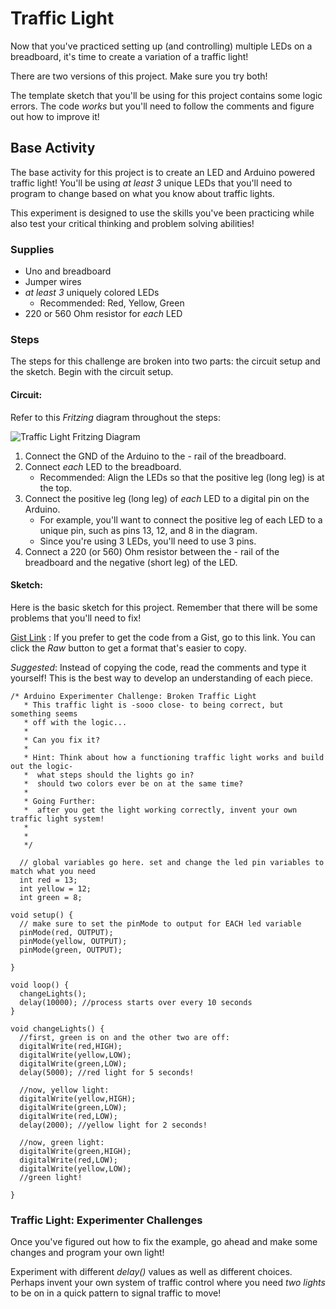 # Traffic Light

Now that you've practiced setting up (and controlling) multiple LEDs on a breadboard, it's time to create a variation of a traffic light!

There are two versions of this project. Make sure you try both!

The template sketch that you'll be using for this project contains some logic errors. The code _works_ but you'll need to follow the comments and figure out how to improve it!

## Base Activity
The base activity for this project is to create an LED and Arduino powered traffic light! You'll be using _at least 3_ unique LEDs that you'll need to program to change based on what you know about traffic lights.

This experiment is designed to use the skills you've been practicing while also test your critical thinking and problem solving abilities!

### Supplies
- Uno and breadboard
- Jumper wires
- _at least 3_ uniquely colored LEDs
    - Recommended: Red, Yellow, Green
- 220 or 560 Ohm resistor for _each_ LED

### Steps
The steps for this challenge are broken into two parts: the circuit setup and the sketch. Begin with the circuit setup.

#### Circuit:
Refer to this _Fritzing_ diagram throughout the steps:

 ![Traffic Light Fritzing Diagram](http://i.imgur.com/ZQFdUnO.png)

1. Connect the GND of the Arduino to the - rail of the breadboard.
2. Connect _each_ LED to the breadboard.
    - Recommended: Align the LEDs so that the positive leg (long leg) is at the top.
3. Connect the positive leg (long leg) of _each_ LED to a digital pin on the Arduino.
    - For example, you'll want to connect the positive leg of each LED to a unique pin, such as pins 13, 12, and 8 in the diagram.
    - Since you're using 3 LEDs, you'll need to use 3 pins.
4. Connect a 220 (or 560) Ohm resistor between the - rail of the breadboard and the negative (short leg) of the LED.

#### Sketch:
Here is the basic sketch for this project. Remember that there will be some problems that you'll need to fix!

[Gist Link](https://gist.github.com/jonathanprozzi/94b9e7552532163f41951a8fff071da7) : If you prefer to get the code from a Gist, go to this link. You can click the _Raw_ button to get a format that's easier to copy.

_Suggested_: Instead of copying the code, read the comments and type it yourself! This is the best way to develop an understanding of each piece.

```arduino
/* Arduino Experimenter Challenge: Broken Traffic Light
   * This traffic light is -sooo close- to being correct, but something seems
   * off with the logic...
   *
   * Can you fix it?
   *
   * Hint: Think about how a functioning traffic light works and build out the logic-
   *  what steps should the lights go in?
   *  should two colors ever be on at the same time?
   *
   * Going Further:
   *  after you get the light working correctly, invent your own traffic light system!
   *  
   *  
   */

  // global variables go here. set and change the led pin variables to match what you need
  int red = 13;
  int yellow = 12;
  int green = 8;

void setup() {
  // make sure to set the pinMode to output for EACH led variable
  pinMode(red, OUTPUT);
  pinMode(yellow, OUTPUT);
  pinMode(green, OUTPUT);

}

void loop() {
  changeLights();
  delay(10000); //process starts over every 10 seconds
}

void changeLights() {
  //first, green is on and the other two are off:
  digitalWrite(red,HIGH);
  digitalWrite(yellow,LOW);
  digitalWrite(green,LOW);
  delay(5000); //red light for 5 seconds!

  //now, yellow light:
  digitalWrite(yellow,HIGH);
  digitalWrite(green,LOW);
  digitalWrite(red,LOW);
  delay(2000); //yellow light for 2 seconds!

  //now, green light:
  digitalWrite(green,HIGH);
  digitalWrite(red,LOW);
  digitalWrite(yellow,LOW);
  //green light!

}
```

### Traffic Light: Experimenter Challenges
Once you've figured out how to fix the example, go ahead and make some changes and program your own light!

Experiment with different _delay()_ values as well as different choices. Perhaps invent your own system of traffic control where you need _two lights_ to be on in a quick pattern to signal traffic to move!
